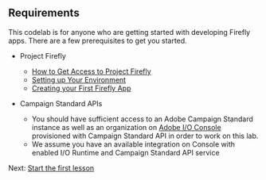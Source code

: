 ## Requirements

This codelab is for anyone who are getting started with developing Firefly apps. There are a few prerequisites to get you started.

* Project Firefly
  * [How to Get Access to Project Firefly](https://github.com/AdobeDocs/project-firefly/blob/master/overview/getting_access.md)
  * [Setting up Your Environment](https://github.com/AdobeDocs/project-firefly/blob/master/getting_started/setup.md)
  * [Creating your First Firefly App](https://github.com/AdobeDocs/project-firefly/blob/master/getting_started/first_app.md)

* Campaign Standard APIs
  * You should have sufficient access to an Adobe Campaign Standard instance as well as an organization on [Adobe I/O Console](https://console.adobe.io/) provisioned with Campaign Standard API in order to work on this lab.
  * We assume you have an available integration on Console with enabled I/O Runtime and Campaign Standard API service

Next: [Start the first lesson](/lessons/lesson1.md)
